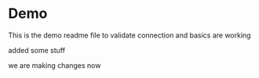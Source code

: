 # Demo
This is the demo readme file to validate connection and basics are working

added some stuff

we are making changes now

